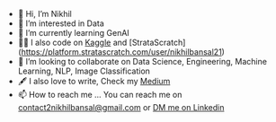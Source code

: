 - 👋 Hi, I’m Nikhil
- 👀 I’m interested in Data
- 🌱 I’m currently learning GenAI
- 👨‍💻 I also code on [Kaggle](https://www.kaggle.com/bansalnikhil21) and [StrataScratch] (https://platform.stratascratch.com/user/nikhilbansal21)
- 💞️ I’m looking to collaborate on Data Science, Engineering, Machine Learning, NLP, Image Classification
- :fountain_pen: I also love to write, Check my [Medium](https://medium.com/@contact2nikhilbansal)
- 📫 How to reach me ... You can reach me on contact2nikhilbansal@gmail.com or [DM me on Linkedin](https://www.linkedin.com/in/nikhil-bansal21/)

 

<!---
nikhilbansal23/nikhilbansal23 is a ✨ special ✨ repository because its `README.md` (this file) appears on your GitHub profile.
You can click the Preview link to take a look at your changes.
--->
